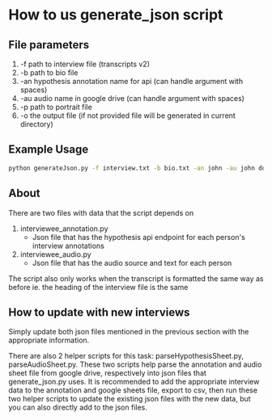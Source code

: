 # How to us generate_json script

## File parameters

1. -f path to interview file (transcripts v2)
2. -b path to bio file
3. -an hypothesis annotation name for api (can handle argument with spaces)
4. -au audio name in google drive (can handle argument with spaces)
5. -p path to portrait file
6. -o the output file (if not provided file will be generated in current directory)

## Example Usage

```bash
python generateJson.py -f interview.txt -b bio.txt -an john -au john doe -p portrait.jpg
```

## About

There are two files with data that the script depends on

1. interviewee_annotation.py
   - Json file that has the hypothesis api endpoint for each person's interview annotations
2. interviewee_audio.py
   - Json file that has the audio source and text for each person

The script also only works when the transcript is formatted the same way as before ie. the heading of the interview file is the same

## How to update with new interviews

Simply update both json files mentioned in the previous section with the appropriate information.

There are also 2 helper scripts for this task: parseHypothesisSheet.py, parseAudioSheet.py.
These two scripts help parse the annotation and audio sheet file from google drive, respectively
into json files that generate_json.py uses. It is recommended to add the appropriate interview data
to the annotation and google sheets file, export to csv, then run these two helper scripts to update
the existing json files with the new data, but you can also directly add to the json files.
